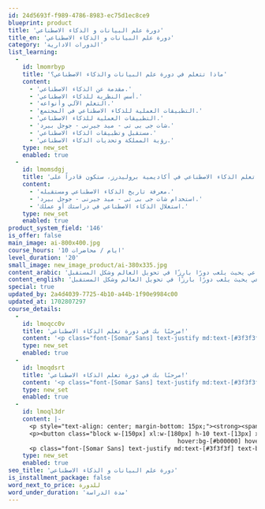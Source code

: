 ```yaml
---
id: 24d5693f-f989-4786-8983-ec75d1ec8ce9
blueprint: product
title: 'دورة علم البيانات و الذكاء الاصطناعي'
title_en: 'دورة علم البيانات و الذكاء الاصطناعي'
category: 'الدورات الادارية'
list_learning:
  -
    id: lmomrbyp
    title: 'ماذا تتعلم في دورة علم البيانات والذكاء الاصطناعي؟'
    content:
      - 'مقدمة عن الذكاء الاصطناعي.'
      - 'أسس النظرية للذكاء الاصطناعي.'
      - 'التعلم الآلي وأنواعه.'
      - 'التطبيقات العملية للذكاء الاصطناعي في المجتمع.'
      - 'التطبيقات العملية للذكاء الاصطناعي.'
      - 'شات جى بى تى - ميد جيرنى - جوجل بيرد.'
      - 'مستقبل وتطبيقات الذكاء الاصطناعي.'
      - 'رؤية المملكة وتحديات الذكاء الاصطناعي.'
    type: new_set
    enabled: true
  -
    id: lmomsdgj
    title: 'عند الإنتهاء من كورس تعلم الذكاء الاصطناعي في أكاديمية بروليدرز، ستكون قادراً على:'
    content:
      - 'معرفة تاريخ الذكاء الاصطناعي ومستقبله.'
      - 'استخدام شات جى بى تى - ميد جيرنى - جوجل بيرد.'
      - 'استغلال الذكاء الاصطناعي في دراستك أو عملك.'
    type: new_set
    enabled: true
product_system_field: '146'
is_offer: false
main_image: ai-800x400.jpg
course_hours: '10 ايام / محاضرات'
level_duration: '20'
small_image: new_image_product/ai-380x335.jpg
content_arabic: 'الذكاء الاصطناعي يحيث يلعب دورًا بارزًا في تحويل العالم وشكل المستقبل'
content_english: 'الذكاء الاصطناعي يحيث يلعب دورًا بارزًا في تحويل العالم وشكل المستقبل'
special: true
updated_by: 2a4d4039-7725-4b10-a44b-1f90e9984c00
updated_at: 1702807297
course_details:
  -
    id: lmoqcc0v
    title: 'مرحبًا بك في دورة تعلم الذكاء الاصطناعي!'
    content: '<p class="font-[Somar Sans] text-justify md:text-[#3f3f3f] text-black  text-[14px] lg:text-[20px]">في عالم متطور تكنولوجيًا مثل اليوم، أصبح لا غنى عن تعلم الذكاء الاصطناعي يحيث يلعب دورًا بارزًا في تحويل العالم وشكل المستقبل. كما يُعتبر مجال الذكاء الاصطناعي مجالًا ذو أهمية للابتكار والتقدم في العديد من المجالات خاصة مجالات العمل التكنولوجية.</p>'
    type: new_set
    enabled: true
  -
    id: lmoqdsrt
    title: 'مرحبًا بك في دورة تعلم الذكاء الاصطناعي!'
    content: '<p class="font-[Somar Sans] text-justify md:text-[#3f3f3f] text-black  text-[14px] lg:text-[20px]">أولاً، يُعتبر <span style="color: rgb(139, 3, 3);">علم الذكاء الاصطناعي </span>مفتاحًا لتطوير التكنولوجيا والتقدُم العلمي، لأنه يُمكن <span style="color: rgb(139, 3, 3);">لتكنولوجيا الذكاء</span> <span style="color: rgb(139, 3, 3);">الاصطناعي </span>أن تحل مشكلات تعتبر تحدٍ في مجالات عديدة مثل الطب، والزراعة، والطاقة، والنقل، وغيرها. كما أنه بفضل القدرات التحليلية والتعلم الآلي للذكاء الاصطناعي، يُمكننا اتخاذ قرارات أفضل وتحسين الأداء بشكل ملحوظ. <br>ثانيًا، فهم <span style="color: rgb(139, 3, 3);">ودراسة ذكاء اصطناعي </span>يفتح الأبواب لفرص عمل جديدة، حيث يتطلب العالم المُتغير باستمرار توظيف خبراء في <span style="color: rgb(139, 3, 3);">علوم الذكاء الاصطناعي</span> لتطوير وتنفيذ تقنيات مبتكرة. لذلك ب<span style="color: rgb(139, 3, 3);">دراسة الذكاء الاصطناعي</span> سيكون لديك فرصة للعمل في مجالات العمل الأكثر طلباً في المستقبل. <br><br><br>ثالثًا، فِهم الذكاء الاصطناعي يُساعدك في التفكير وحل المشكلات، لأنك ستكتسب قدرة على تحليل المعلومات الضخمة وفهم التصميم الذي يقف وراء تقنيات الذكاء الاصطناعي، كما ستصبح قادرًا على تطبيق المفاهيم والأدوات الذكية في حياتك اليومية ومهامك وأعمالك. <br><br><br>وأخيراً وليس أخراً، تهتم المملكة العربية السعودية بالتطورات والتحديثات تحقيقاً لرؤية 2030 لذلك <span style="color: rgb(139, 3, 3);">دراسة الذكاء الاصطناعي في السعودية</span> امراً يفتح أبواب المستقبل لك.</p>'
    type: new_set
    enabled: true
  -
    id: lmoql3dr
    content: |-
      <p style="text-align: center; margin-bottom: 15px;"><strong><span style="color: rgb(139, 3, 3);">الآن خصم خاص على دورة الذكاء الاصطناعي</span></strong></p>
      <p><button class="block w-[150px] xl:w-[180px] h-10 text-[13px] xl:text-[16px] !bg-[#8b0303] text-gray-200 rounded-lg
                                                hover:bg-[#b00000] hover:bg-[#fff] mx-auto" type="button"><a href="../../../../all-offers" target="_blank" rel="noopener">احصل علي خصم</a></button></p>
      <p class="font-[Somar Sans] text-justify md:text-[#3f3f3f] text-black  text-[14px] lg:text-[20px]">فإذا كنت تبحث عن <span style="color: rgb(139, 3, 3);">دورات في الذكاء الاصطناعي</span>، فيُمكنك الآن الانضمام إلى <span style="color: rgb(139, 3, 3);">أفضل دورات الذكاء الاصطناعي</span> التي ستكون مفتاحك لبوابة مجال عملك المتسقبلي، وذلك لأننا نهتم <span style="color: rgb(139, 3, 3);">بتعليم الذكاء الاصطناعي</span> من الصفر للمبتدئين الذين يرغبون في مواكبة التكنولوجيا ليكونوا مُبتكرين ومُؤثرين في العالم. لذلك استعد لاستكشاف عالمٍ جديد ومثير يفتح لك أبوابًا لا حصر لها من الفرص، وأهلاً ومرحبًا بك في <span style="color: rgb(139, 3, 3);">كورس الذكاء الاصطناعي</span> الأفضل في المملكة.</p>
    type: new_set
    enabled: true
seo_title: 'دورة علم البيانات و الذكاء الاصطناعي'
is_installment_package: false
word_next_to_price: للدورة
word_under_duration: 'مدة الدراسة'
---
```

